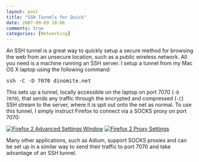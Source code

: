 ```yaml
---
layout: post
title: "SSH Tunnels for Quick"
date: 2007-09-09 18:06
comments: true
categories: [Networking]
---
```

An SSH tunnel is a great way to quickly setup a secure method for browsing the web from an unsecure location, such as a public wireless network.  All you need is a machine running an SSH server.  I setup a tunnel from my Mac OS X laptop using the following command:

<pre>
ssh -C -D 7070 dinomite.net
</pre>

This sets up a tunnel, locally accessible on the laptop on port 7070 (`-D 7070`), that sends any traffic through the encrypted and compressed (`-C`) SSH stream to the server, where it is spit out onto the net as normal.  To use this tunnel, I simply instruct Firefox to connect via a SOCKS proxy on port 7070:

<a href='http://dinomite.net/wp-content/uploads/2007/09/settings.png' title='Firefox 2 Advanced Settings Window'><img src='http://dinomite.net/wp-content/uploads/2007/09/settings.png' alt='Firefox 2 Advanced Settings Window' /></a>
<a href='http://dinomite.net/wp-content/uploads/2007/09/proxy.png' title='Firefox 2 Proxy Settings'><img src='http://dinomite.net/wp-content/uploads/2007/09/proxy.png' alt='Firefox 2 Proxy Settings' /></a>

Many other applications, such as Adium, support SOCKS proxies and can be set up in a similar way to send their traffic to port 7070 and take advantage of an SSH tunnel.
